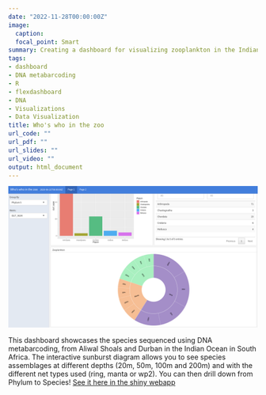 ```yaml
---
date: "2022-11-28T00:00:00Z"
image:
  caption: 
  focal_point: Smart
summary: Creating a dashboard for visualizing zooplankton in the Indian Ocean
tags:
- dashboard
- DNA metabarcoding
- R
- flexdashboard
- DNA 
- Visualizations
- Data Visualization
title: Who's who in the zoo
url_code: ""
url_pdf: ""
url_slides: ""
url_video: ""
output: html_document
---
```


![](zoodash2.png)

This dashboard showcases the species sequenced using DNA metabarcoding, from Aliwal Shoals and Durban in the Indian Ocean in South Africa. The interactive sunburst diagram allows you to see species assemblages at different depths (20m, 50m, 100m and 200m) and with the different net types used (ring, manta or wp2). You can then drill down from Phylum to Species! [See it here in the shiny webapp](https://sohana-singh.shinyapps.io/zooplankton/)
